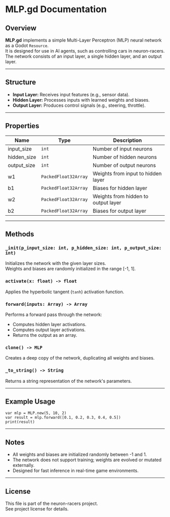 
# MLP.gd Documentation

## Overview

**MLP.gd** implements a simple Multi-Layer Perceptron (MLP) neural network as a Godot `Resource`.  
It is designed for use in AI agents, such as controlling cars in neuron-racers.  
The network consists of an input layer, a single hidden layer, and an output layer.

---

## Structure

- **Input Layer:** Receives input features (e.g., sensor data).
- **Hidden Layer:** Processes inputs with learned weights and biases.
- **Output Layer:** Produces control signals (e.g., steering, throttle).

---

## Properties

| Name      | Type                  | Description                                      |
|-----------|-----------------------|--------------------------------------------------|
| input_size| `int`                 | Number of input neurons                          |
| hidden_size| `int`                | Number of hidden neurons                         |
| output_size| `int`                | Number of output neurons                         |
| w1        | `PackedFloat32Array`  | Weights from input to hidden layer               |
| b1        | `PackedFloat32Array`  | Biases for hidden layer                          |
| w2        | `PackedFloat32Array`  | Weights from hidden to output layer              |
| b2        | `PackedFloat32Array`  | Biases for output layer                          |

---

## Methods

### `_init(p_input_size: int, p_hidden_size: int, p_output_size: int)`
Initializes the network with the given layer sizes.  
Weights and biases are randomly initialized in the range [-1, 1].

### `activate(x: float) -> float`
Applies the hyperbolic tangent (`tanh`) activation function.

### `forward(inputs: Array) -> Array`
Performs a forward pass through the network:
- Computes hidden layer activations.
- Computes output layer activations.
- Returns the output as an array.

### `clone() -> MLP`
Creates a deep copy of the network, duplicating all weights and biases.

### `_to_string() -> String`
Returns a string representation of the network's parameters.

---

## Example Usage

```gdscript
var mlp = MLP.new(5, 10, 2)
var result = mlp.forward([0.1, 0.2, 0.3, 0.4, 0.5])
print(result)
```

---

## Notes

- All weights and biases are initialized randomly between -1 and 1.
- The network does not support training; weights are evolved or mutated externally.
- Designed for fast inference in real-time game environments.

---

## License

This file is part of the neuron-racers project.  
See project license for details.